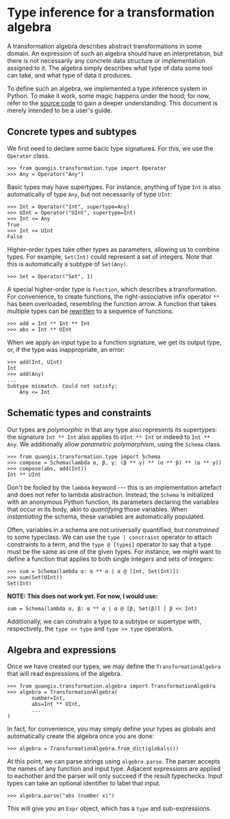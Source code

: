 # Type inference for a transformation algebra

A transformation algebra describes abstract transformations in some domain. An 
expression of such an algebra should have an interpretation, but there is not 
necessarily any concrete data structure or implementation assigned to it. The 
algebra simply describes what type of data some tool can take, and what type 
of data it produces.

To define such an algebra, we implemented a type inference system in Python. 
To make it work, some magic happens under the hood; for now, refer to the 
[source code](../quangis/transformation/type.py) to gain a deeper 
understanding. This document is merely intended to be a user's guide.


## Concrete types and subtypes

We first need to declare some bacic type signatures. For this, we use the 
`Operator` class. 

    >>> from quangis.transformation.type import Operator
    >>> Any = Operator("Any")

Basic types may have supertypes. For instance, anything of type `Int` is also 
automatically of type `Any`, but not necessarily of type `UInt`:

    >>> Int = Operator("Int", supertype=Any)
    >>> UInt = Operator("UInt", supertype=Int)
    >>> Int <= Any
    True
    >>> Int <= UInt
    False

Higher-order types take other types as parameters, allowing us to combine 
types. For example, `Set(Int)` could represent a set of integers. Note that 
this is automatically a subtype of `Set(Any)`.

    >>> Set = Operator("Set", 1)

A special higher-order type is `Function`, which describes a transformation. 
For convenience, to create functions, the right-associative infix operator 
`**` has been overloaded, resembling the function arrow. A function that takes 
multiple types can be [rewritten](https://en.wikipedia.org/wiki/Currying) to a 
sequence of functions.

    >>> add = Int ** Int ** Int
    >>> abs = Int ** UInt

When we apply an input type to a function signature, we get its output type, 
or, if the type was inappropriate, an error:

    >>> add(Int, UInt)
    Int
    >>> add(Any)
    ...
    Subtype mismatch. Could not satisfy:
        Any <= Int


## Schematic types and constraints

Our types are *polymorphic* in that any type also represents its supertypes: 
the signature `Int ** Int` also applies to `UInt ** Int` or indeed to `Int ** 
Any`. We additionally allow *parametric polymorphism*, using the `Schema` 
class.

    >>> from quangis.transformation.type import Schema
    >>> compose = Schema(lambda α, β, γ: (β ** γ) ** (α ** β) ** (α ** γ))
    >>> compose(abs, add(Int))
    Int ** UInt

Don't be fooled by the `lambda` keyword --- this is an implementation artefact 
and does not refer to lambda abstraction. Instead, the `Schema` is initialized 
with an anonymous Python function, its parameters declaring the variables that 
occur in its body, akin to *quantifying* those variables. When *instantiating* 
the schema, these variables are automatically populated.

Often, variables in a schema are not universally quantified, but *constrained* 
to some typeclass. We can use the `type | constraint` operator to attach 
constraints to a term, and the `type @ [types]` operator to say that a type 
must be the same as one of the given types. For instance, we might want to 
define a function that applies to both single integers and sets of integers:

    >>> sum = Schema(lambda α: α ** α | α @ [Int, Set(Int)])
    >>> sum(Set(UInt))
    Set(Int)

**NOTE: This does not work yet. For now, I would use:**

    sum = Schema(lambda α, β: α ** α | α @ [β, Set(β)] | β << Int)

Additionally, we can constrain a type to a subtype or supertype with, 
respectively, the `type << type` and `type >> type` operators.


## Algebra and expressions

Once we have created our types, we may define the `TransformationAlgebra` that 
will read expressions of the algebra.

    >>> from quangis.transformation.algebra import TransformationAlgebra
    >>> algebra = TransformationAlgebra(
            number=Int,
            abs=Int ** UInt,
            ...
    )

In fact, for convenience, you may simply define your types as globals and 
automatically create the algebra once you are done:

    >>> algebra = TransformationAlgebra.from_dict(globals())

At this point, we can parse strings using `algebra.parse`. The parser accepts 
the names of any function and input type. Adjacent expressions are applied to 
eachother and the parser will only succeed if the result typechecks. Input 
types can take an optional identifier to label that input.

    >>> algebra.parse("abs (number x)")

This will give you an `Expr` object, which has a `type` and sub-expressions.
